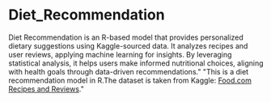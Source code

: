 # Diet_Recommendation
Diet Recommendation is an R-based model that provides personalized dietary suggestions using Kaggle-sourced data. It analyzes recipes and user reviews, applying machine learning for insights. By leveraging statistical analysis, it helps users make informed nutritional choices, aligning with health goals through data-driven recommendations."
"This is a diet recommendation model in R.The dataset is taken from Kaggle: [Food.com Recipes and Reviews](https://www.kaggle.com/datasets/irkaal/foodcom-recipes-and-reviews)." 

